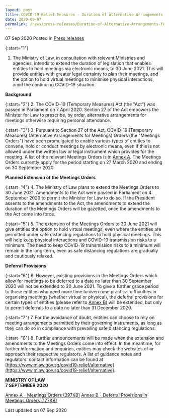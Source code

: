 ```yaml
---
layout: post
title: COVID-19 Relief Measures - Duration of Alternative Arrangements for Meetings to be Extended
date: 2020-09-07
permalink: /news/press-releases/Duration-of-Alternative-Arrangements-for-Meetings-to-be-Extended
---
```


07 Sep 2020 Posted in [Press releases](/news/press-releases)

{:start="1"}
1. The Ministry of Law, in consultation with relevant Ministries and agencies, intends to extend the duration of legislation that enables entities to hold meetings via electronic means, to 30 June 2021. This will provide entities with greater legal certainty to plan their meetings, and the option to hold virtual meetings to minimise physical interactions, amid the continuing COVID-19 situation.

**Background**

{:start="2"}
2. The COVID-19 (Temporary Measures) Act (the "Act") was passed in Parliament on 7 April 2020. Section 27 of the Act empowers the Minister for Law to prescribe, by order, alternative arrangements for meetings otherwise requiring personal attendance. 

{:start="3"}
3. Pursuant to Section 27 of the Act, COVID-19 (Temporary Measures) (Alternative Arrangements for Meetings) Orders (the "Meetings Orders") have been promulgated to enable various types of entities to convene, hold or conduct meetings by electronic means, even if this is not allowed under the written law or legal instrument which provides for the meeting. A list of the relevant Meetings Orders is in <u>Annex A</u>. The Meetings Orders currently apply for the period starting on 27 March 2020 and ending on 30 September 2020. 

**Planned Extension of the Meetings Orders**

{:start="4"}
4. The Ministry of Law plans to extend the Meetings Orders to 30 June 2021. Amendments to the Act were passed in Parliament on 4 September 2020 to permit the Minister for Law to do so. If the President assents to the amendments to the Act, the amendments to extend the duration of the Meetings Orders will be gazetted, once the amendments to the Act come into force. 

{:start="5"}
5. The extension of the Meetings Orders to 30 June 2021 will give entities the option to hold virtual meetings, even where the entities are permitted under safe distancing regulations to hold physical meetings. This will help keep physical interactions and COVID-19 transmission risks to a minimum. The need to keep COVID-19 transmission risks to a minimum will remain in the long-term, even as safe distancing regulations are gradually and cautiously relaxed. 

**Deferral Provisions**

{:start="6"}
6. However, existing provisions in the Meetings Orders which allow for meetings to be deferred to a date no later than 30 September 2020 will not be extended to 30 June 2021. To give a further grace period to those entities who need more time to overcome practical difficulties in organising meetings (whether virtual or physical), the deferral provisions for certain types of entities (please refer to <u>Annex B</u>) will be extended, but only to permit deferrals to a date no later than 31 December 2020. 

{:start="7"}
7. For the avoidance of doubt, entities can choose to rely on meeting arrangements permitted by their governing instruments, as long as they can do so in compliance with prevailing safe distancing regulations.

{:start="8"}
8. Further announcements will be made when the extension and amendments to the Meetings Orders come into effect. In the meantime, for further information and enquiries, entities may check the websites of or approach their respective regulators. A list of guidance notes and regulators' contact information can be found at [https://www.mlaw.gov.sg/covid19-relief/alternative](https://www.mlaw.gov.sg/covid19-relief/alternative).  


**MINISTRY OF LAW**
<br>**7 SEPTEMBER 2020**


[Annex A - Meetings Orders (297KB)](/files/news/press-releases/2020/9/AnnexA_AlternativeMeetingArrangements.pdf)
[Annex B - Deferral Provisions in Meetings Orders (177KB)](/files/news/press-releases/2020/9/AnnexB_AlternativeMeetingArrangements.pdf)


<p class="right-side-updated">Last updated on 07 Sep 2020</p>
